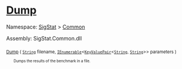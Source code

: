 # [Dump](./VerifierBenchmark-100663370.md)

Namespace: [SigStat]() > [Common](./../README.md)

Assembly: SigStat.Common.dll

<sub>[Dump](./VerifierBenchmark-100663370.md) ( [`String`](https://docs.microsoft.com/en-us/dotnet/api/System.String) filename, [`IEnumerable`](https://docs.microsoft.com/en-us/dotnet/api/System.Collections.Generic.IEnumerable-1)\<[`KeyValuePair`](https://docs.microsoft.com/en-us/dotnet/api/System.Collections.Generic.KeyValuePair-2)\<[`String`](https://docs.microsoft.com/en-us/dotnet/api/System.String), [`String`](https://docs.microsoft.com/en-us/dotnet/api/System.String)>> parameters )</sub>&nbsp; &nbsp; &nbsp; &nbsp; &nbsp; &nbsp; &nbsp; &nbsp; &nbsp;<sub><sub>Dumps the results of the benchmark in a file.</sub></sub>

